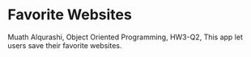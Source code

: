 # Favorite Websites
Muath Alqurashi, Object Oriented Programming, HW3-Q2,
This app let users save their favorite websites. 